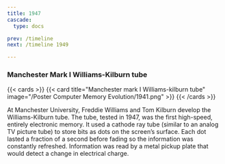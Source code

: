 ```yaml
--- 
title: 1947
cascade:
  type: docs

prev: /timeline
next: /timeline 1949

--- 
```


### Manchester Mark I Williams-Kilburn tube

{{< cards >}}
  {{< card title="Manchester mark I Williams-kilburn tube" image="/Poster Computer Memory Evolution/1941.png" >}}
{{< /cards >}}

At Manchester University, Freddie Williams and Tom Kilburn develop the Williams-Kilburn tube. The tube, tested in 1947, was the first high-speed, entirely electronic memory. It used a cathode ray tube (similar to an analog TV picture tube) to store bits as dots on the screen’s surface. Each dot lasted a fraction of a second before fading so the information was constantly refreshed. Information was read by a metal pickup plate that would detect a change in electrical charge.
